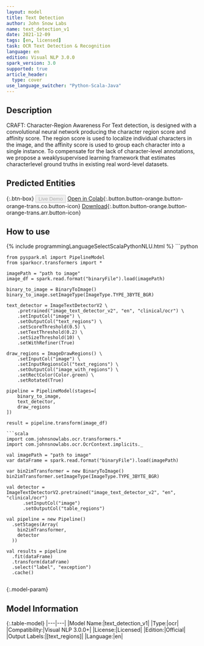 ```yaml
---
layout: model
title: Text Detection
author: John Snow Labs
name: text_detection_v1
date: 2021-12-09
tags: [en, licensed]
task: OCR Text Detection & Recognition
language: en
edition: Visual NLP 3.0.0
spark_version: 3.0
supported: true
article_header:
  type: cover
use_language_switcher: "Python-Scala-Java"
---
```


## Description

CRAFT: Character-Region Awareness For Text detection, is designed with a convolutional neural network producing the character region score and affinity score. The region score is used to localize individual characters in the image, and the affinity score is used to group each character into a single instance. To compensate for the lack of character-level annotations, we propose a weaklysupervised learning framework that estimates characterlevel ground truths in existing real word-level datasets.

## Predicted Entities



{:.btn-box}
<button class="button button-orange" disabled>Live Demo</button>
[Open in Colab](https://colab.research.google.com/github/JohnSnowLabs/spark-ocr-workshop/blob/master/tutorials/Certification_Trainings/others/SparkOcrImageTextDetection.ipynb){:.button.button-orange.button-orange-trans.co.button-icon}
[Download](https://s3.amazonaws.com/auxdata.johnsnowlabs.com/clinical/ocr/text_detection_v1_en_3.0.0_3.0_1639033905025.zip){:.button.button-orange.button-orange-trans.arr.button-icon}

## How to use


<div class="tabs-box" markdown="1">
{% include programmingLanguageSelectScalaPythonNLU.html %}
```python

    from pyspark.ml import PipelineModel
    from sparkocr.transformers import *
    
    imagePath = "path to image"
    image_df = spark.read.format("binaryFile").load(imagePath)

    binary_to_image = BinaryToImage() 
    binary_to_image.setImageType(ImageType.TYPE_3BYTE_BGR)
    
    text_detector = ImageTextDetectorV2 \
        .pretrained("image_text_detector_v2", "en", "clinical/ocr") \
        .setInputCol("image") \
        .setOutputCol("text_regions") \
        .setScoreThreshold(0.5) \
        .setTextThreshold(0.2) \
        .setSizeThreshold(10) \
        .setWithRefiner(True)
    
    draw_regions = ImageDrawRegions() \
        .setInputCol("image") \
        .setInputRegionsCol("text_regions") \
        .setOutputCol("image_with_regions") \
        .setRectColor(Color.green) \
        .setRotated(True)
    
    pipeline = PipelineModel(stages=[
        binary_to_image,
        text_detector,
        draw_regions
    ])

    result = pipeline.transform(image_df)
```
```scala
import com.johnsnowlabs.ocr.transformers.*
import com.johnsnowlabs.ocr.OcrContext.implicits._

val imagePath = "path to image"
var dataFrame = spark.read.format("binaryFile").load(imagePath)

var bin2imTransformer = new BinaryToImage()
bin2imTransformer.setImageType(ImageType.TYPE_3BYTE_BGR)

val detector = ImageTextDetectorV2.pretrained("image_text_detector_v2", "en", "clinical/ocr")
      .setInputCol("image")
      .setOutputCol("table_regions")
      
val pipeline = new Pipeline()
  .setStages(Array(
    bin2imTransformer,
    detector
  ))

val results = pipeline
  .fit(dataFrame)
  .transform(dataFrame)
  .select("label", "exception")
  .cache()


```

</div>

{:.model-param}
## Model Information

{:.table-model}
|---|---|
|Model Name:|text_detection_v1|
|Type:|ocr|
|Compatibility:|Visual NLP 3.0.0+|
|License:|Licensed|
|Edition:|Official|
|Output Labels:|[text_regions]|
|Language:|en|

